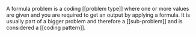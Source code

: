 A formula problem is a coding [[problem type]] where one or more values are given and you are required to get an output by applying a formula.
It is usually part of a bigger problem and therefore a [[sub-problem]] and is considered a [[coding pattern]].
